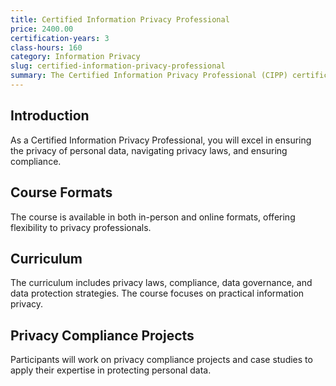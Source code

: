 ```yaml
---
title: Certified Information Privacy Professional
price: 2400.00
certification-years: 3
class-hours: 160
category: Information Privacy
slug: certified-information-privacy-professional
summary: The Certified Information Privacy Professional (CIPP) certification is designed for professionals in information privacy and data protection roles. This comprehensive course covers privacy laws, compliance, and data governance. It equips candidates with the skills needed to ensure the privacy of personal data.
---
```


## Introduction

As a Certified Information Privacy Professional, you will excel in ensuring the privacy of personal data, navigating privacy laws, and ensuring compliance.

## Course Formats

The course is available in both in-person and online formats, offering flexibility to privacy professionals.

## Curriculum

The curriculum includes privacy laws, compliance, data governance, and data protection strategies. The course focuses on practical information privacy.

## Privacy Compliance Projects

Participants will work on privacy compliance projects and case studies to apply their expertise in protecting personal data.


